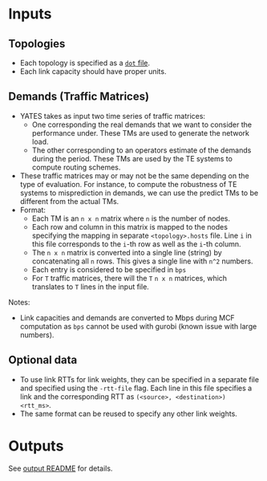 Inputs
======
Topologies
----------
- Each topology is specified as a [`dot` file](https://en.wikipedia.org/wiki/DOT_(graph_description_language)). 
- Each link capacity should have proper units.
	
Demands (Traffic Matrices)
--------------------------
- YATES takes as input two time series of traffic matrices:
    - One corresponding the real demands that we want to consider the performance under. These TMs are used to generate the network load.
    - The other corresponding to an operators estimate of the demands during the period. These TMs are used by the TE systems to compute routing schemes.
- These traffic matrices may or may not be the same depending on the type of evaluation. For instance, to compute the robustness of TE systems to misprediction in demands, we can use the predict TMs to be different from the actual TMs.
- Format:
  - Each TM is an `n x n` matrix where `n` is the number of nodes.
  - Each row and column in this matrix is mapped to the nodes specifying the mapping in separate `<topology>.hosts` file. Line `i` in this file corresponds to the `i`-th row as well as the `i`-th column.
  - The `n x n` matrix is converted into a single line (string) by concatenating all `n` rows. This gives a single line with `n^2` numbers.
  - Each entry is considered to be specified in `bps`
  - For `T` traffic matrices, there will the `T` `n x n` matrices, which translates to `T` lines in the input file.

Notes:
- Link capacities and demands are converted to Mbps during MCF computation as `bps` cannot be used with gurobi (known issue with large numbers).

Optional data
-------------
- To use link RTTs for link weights, they can be specified in a separate file and specified using the `-rtt-file` flag. Each line in this file specifies a link and the corresponding RTT as `(<source>, <destination>)  <rtt_ms>`.
- The same format can be reused to specify any other link weights.


Outputs
=======
See [output README](results/README.md) for details.
